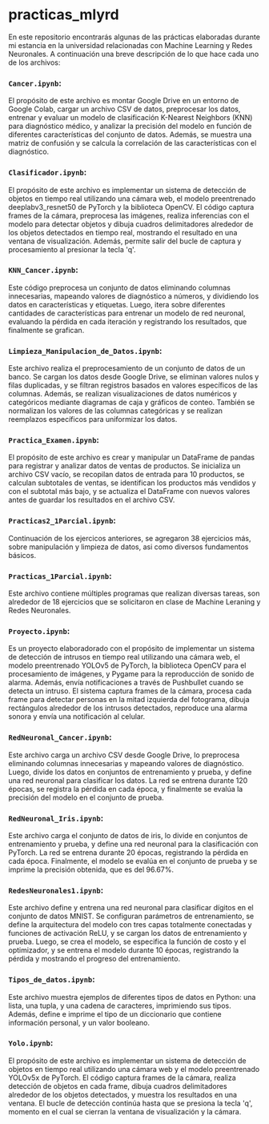 # practicas_mlyrd
En este repositorio encontrarás algunas de las prácticas elaboradas durante mi estancia en la universidad relacionadas con Machine Learning y Redes Neuronales. A continuación una breve descripción de lo que hace cada uno de los archivos:

### **`Cancer.ipynb`**:
El propósito de este archivo es montar Google Drive en un entorno de Google Colab, cargar un archivo CSV de datos, preprocesar los datos, entrenar y evaluar un modelo de clasificación K-Nearest Neighbors (KNN) para diagnóstico médico, y analizar la precisión del modelo en función de diferentes características del conjunto de datos. Además, se muestra una matriz de confusión y se calcula la correlación de las características con el diagnóstico.

### **`Clasificador.ipynb`**:
El propósito de este archivo es implementar un sistema de detección de objetos en tiempo real utilizando una cámara web, el modelo preentrenado deeplabv3_resnet50 de PyTorch y la biblioteca OpenCV. El código captura frames de la cámara, preprocesa las imágenes, realiza inferencias con el modelo para detectar objetos y dibuja cuadros delimitadores alrededor de los objetos detectados en tiempo real, mostrando el resultado en una ventana de visualización. Además, permite salir del bucle de captura y procesamiento al presionar la tecla 'q'.

### **`KNN_Cancer.ipynb`**:
Este código preprocesa un conjunto de datos eliminando columnas innecesarias, mapeando valores de diagnóstico a números, y dividiendo los datos en características y etiquetas. Luego, itera sobre diferentes cantidades de características para entrenar un modelo de red neuronal, evaluando la pérdida en cada iteración y registrando los resultados, que finalmente se grafican.

### **`Limpieza_Manipulacion_de_Datos.ipynb`**:
Este archivo realiza el preprocesamiento de un conjunto de datos de un banco. Se cargan los datos desde Google Drive, se eliminan valores nulos y filas duplicadas, y se filtran registros basados en valores específicos de las columnas. Además, se realizan visualizaciones de datos numéricos y categóricos mediante diagramas de caja y gráficos de conteo. También se normalizan los valores de las columnas categóricas y se realizan reemplazos específicos para uniformizar los datos.

### **`Practica_Examen.ipynb`**:
El propósito de este archivo es crear y manipular un DataFrame de pandas para registrar y analizar datos de ventas de productos. Se inicializa un archivo CSV vacío, se recopilan datos de entrada para 10 productos, se calculan subtotales de ventas, se identifican los productos más vendidos y con el subtotal más bajo, y se actualiza el DataFrame con nuevos valores antes de guardar los resultados en el archivo CSV.

### **`Practicas2_1Parcial.ipynb`**:
Continuación de los ejercicos anteriores, se agregaron 38 ejercicios más, sobre manipulación y limpieza de datos, asi como diversos fundamentos básicos.

### **`Practicas_1Parcial.ipynb`**:
Este archivo contiene múltiples programas que realizan diversas tareas, son alrededor de 18 ejercicios que se solicitaron en clase de Machine Leraning y Redes Neuronales.

### **`Proyecto.ipynb`**:
Es un proyecto elaboradorado con el propósito de implementar un sistema de detección de intrusos en tiempo real utilizando una cámara web, el modelo preentrenado YOLOv5 de PyTorch, la biblioteca OpenCV para el procesamiento de imágenes, y Pygame para la reproducción de sonido de alarma. Además, envía notificaciones a través de Pushbullet cuando se detecta un intruso. El sistema captura frames de la cámara, procesa cada frame para detectar personas en la mitad izquierda del fotograma, dibuja rectángulos alrededor de los intrusos detectados, reproduce una alarma sonora y envía una notificación al celular.

### **`RedNeuronal_Cancer.ipynb`**:
Este archivo carga un archivo CSV desde Google Drive, lo preprocesa eliminando columnas innecesarias y mapeando valores de diagnóstico. Luego, divide los datos en conjuntos de entrenamiento y prueba, y define una red neuronal para clasificar los datos. La red se entrena durante 120 épocas, se registra la pérdida en cada época, y finalmente se evalúa la precisión del modelo en el conjunto de prueba.

### **`RedNeuronal_Iris.ipynb`**:
Este archivo carga el conjunto de datos de iris, lo divide en conjuntos de entrenamiento y prueba, y define una red neuronal para la clasificación con PyTorch. La red se entrena durante 20 épocas, registrando la pérdida en cada época. Finalmente, el modelo se evalúa en el conjunto de prueba y se imprime la precisión obtenida, que es del 96.67%.

### **`RedesNeuronales1.ipynb`**:
Este archivo define y entrena una red neuronal para clasificar dígitos en el conjunto de datos MNIST. Se configuran parámetros de entrenamiento, se define la arquitectura del modelo con tres capas totalmente conectadas y funciones de activación ReLU, y se cargan los datos de entrenamiento y prueba. Luego, se crea el modelo, se especifica la función de costo y el optimizador, y se entrena el modelo durante 10 épocas, registrando la pérdida y mostrando el progreso del entrenamiento.

### **`Tipos_de_datos.ipynb`**:
Este archivo muestra ejemplos de diferentes tipos de datos en Python: una lista, una tupla, y una cadena de caracteres, imprimiendo sus tipos. Además, define e imprime el tipo de un diccionario que contiene información personal, y un valor booleano.

### **`Yolo.ipynb`**:
El propósito de este archivo es implementar un sistema de detección de objetos en tiempo real utilizando una cámara web y el modelo preentrenado YOLOv5x de PyTorch. El código captura frames de la cámara, realiza detección de objetos en cada frame, dibuja cuadros delimitadores alrededor de los objetos detectados, y muestra los resultados en una ventana. El bucle de detección continúa hasta que se presiona la tecla 'q', momento en el cual se cierran la ventana de visualización y la cámara.
